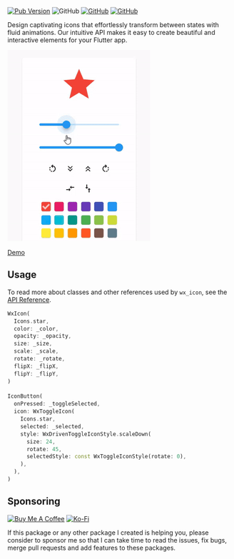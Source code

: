 [![Pub Version](https://img.shields.io/pub/v/wx_icon)](https://pub.dev/packages/wx_icon) ![GitHub](https://img.shields.io/github/license/davigmacode/flutter_wx_icon) [![GitHub](https://badgen.net/badge/icon/buymeacoffee?icon=buymeacoffee&color=yellow&label)](https://www.buymeacoffee.com/davigmacode) [![GitHub](https://badgen.net/badge/icon/ko-fi?icon=kofi&color=red&label)](https://ko-fi.com/davigmacode)

Design captivating icons that effortlessly transform between states with fluid animations. Our intuitive API makes it easy to create beautiful and interactive elements for your Flutter app.

[![Preview](https://github.com/davigmacode/flutter_wx_icon/raw/main/media/preview.gif)](https://davigmacode.github.io/flutter_wx_icon)

[Demo](https://davigmacode.github.io/flutter_wx_icon)

## Usage

To read more about classes and other references used by `wx_icon`, see the [API Reference](https://pub.dev/documentation/wx_icon/latest/).

```dart
WxIcon(
  Icons.star,
  color: _color,
  opacity: _opacity,
  size: _size,
  scale: _scale,
  rotate: _rotate,
  flipX: _flipX,
  flipY: _flipY,
)

IconButton(
  onPressed: _toggleSelected,
  icon: WxToggleIcon(
    Icons.star,
    selected: _selected,
    style: WxDrivenToggleIconStyle.scaleDown(
      size: 24,
      rotate: 45,
      selectedStyle: const WxToggleIconStyle(rotate: 0),
    ),
  ),
)
```

## Sponsoring

<a href="https://www.buymeacoffee.com/davigmacode" target="_blank"><img src="https://cdn.buymeacoffee.com/buttons/v2/default-yellow.png" alt="Buy Me A Coffee" height="45"></a>
<a href="https://ko-fi.com/davigmacode" target="_blank"><img src="https://storage.ko-fi.com/cdn/brandasset/kofi_s_tag_white.png" alt="Ko-Fi" height="45"></a>

If this package or any other package I created is helping you, please consider to sponsor me so that I can take time to read the issues, fix bugs, merge pull requests and add features to these packages.